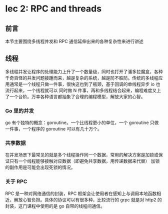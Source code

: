 # lec 2: RPC and threads
## 前言
本节主要围绕多线程并发和 RPC 通信延伸出来的各种复杂性来进行讲述

## 线程
多线程并发让程序的处理能力上升了一个数量级，同时也打开了潘多拉魔盒，各种千奇百怪的并发问题接踵而来，越是复杂的系统，越是防不胜防。传统的多线程应用通常是一个线程只做一件事，很快这也到了瓶颈，基于回调的单线程异步 io 也流行起来，一个线程就可以
同时做 N 件事，再和多线程结合起来，编程难度又上了一个台阶。万幸各种语言都抽象了合理的编程模型，解放大家的心智。

### Go 里的并发
go 有个独特的概念：goroutine。一个比线程更小的单位，一个 goroutine 只做一件事，一个程序的 goroutine 可以有几十万个。

### 共享数据
在并发场景下最常见的就是多个线程操作同一个数据，常用的解决方案是加锁或保证只有一个线程能够接触对应数据（即避免共享数据，用传递数据来代替）
加锁的副作用是可能会出现死锁的情况。

### 关于 RPC
RPC 是一种对网络通信的封装，RPC 框架会让使用者在感知上与调用本地函数相近，解放心智负担。具体的协议可以有很多种，比较流行的 grpc 就是对 http2 的封装，这门课程中使用的是 go 自带的线程间通信。
